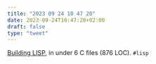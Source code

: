 ```yaml
---
title: "2023 09 24 10 47 20"
date: 2023-09-24T10:47:20+02:00
draft: false
type: "tweet"
---
```


[Building LISP](https://www.lwh.jp/lisp/), in under 6 C files (876 LOC). `#lisp`
